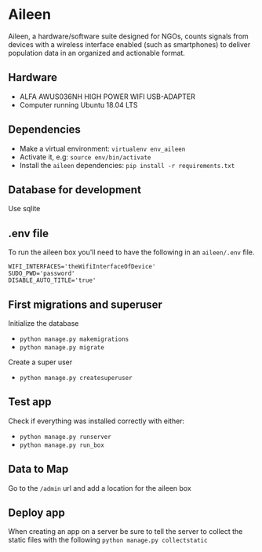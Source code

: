 # Aileen
Aileen, a hardware/software suite designed for NGOs, counts signals from devices with a wireless interface enabled (such as smartphones) to deliver population data in an organized and actionable format.

## Hardware
* ALFA AWUS036NH HIGH POWER WIFI USB-ADAPTER
* Computer running Ubuntu 18.04 LTS

## Dependencies
* Make a virtual environment: `virtualenv env_aileen`
* Activate it, e.g: `source env/bin/activate`
* Install the `aileen` dependencies:
  `pip install -r requirements.txt`

## Database for development
Use sqlite

## .env file
To run the aileen box you'll need to have the following in an `aileen/.env` file.
```
WIFI_INTERFACES='theWifiInterfaceOfDevice'
SUDO_PWD='password'
DISABLE_AUTO_TITLE='true'
```

## First migrations and superuser
Initialize the database

  * `python manage.py makemigrations`
  * `python manage.py migrate`


Create a super user
  * `python manage.py createsuperuser`

## Test app
Check if everything was installed correctly with either:

* `python manage.py runserver`
* `python manage.py run_box`

## Data to Map
Go to the `/admin` url and add a location for the aileen box

## Deploy app
When creating an app on a server be sure to tell the server to collect the static files with the following
`python manage.py collectstatic`
